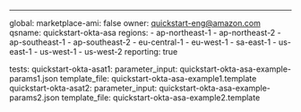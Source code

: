 
---
global:
  marketplace-ami: false
  owner: quickstart-eng@amazon.com
  qsname: quickstart-okta-asa
  regions:
    - ap-northeast-1
    - ap-northeast-2
    - ap-southeast-1
    - ap-southeast-2
    - eu-central-1
    - eu-west-1
    - sa-east-1
    - us-east-1
    - us-west-1
    - us-west-2
  reporting: true

tests:
  quickstart-okta-asat1:
    parameter_input: quickstart-okta-asa-example-params1.json
    template_file: quickstart-okta-asa-example1.template
  quickstart-okta-asat2:
    parameter_input: quickstart-okta-asa-example-params2.json
    template_file: quickstart-okta-asa-example2.template